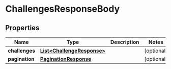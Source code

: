 

# ChallengesResponseBody


## Properties

| Name | Type | Description | Notes |
|------------ | ------------- | ------------- | -------------|
|**challenges** | [**List&lt;ChallengeResponse&gt;**](ChallengeResponse.md) |  |  [optional] |
|**pagination** | [**PaginationResponse**](PaginationResponse.md) |  |  [optional] |



